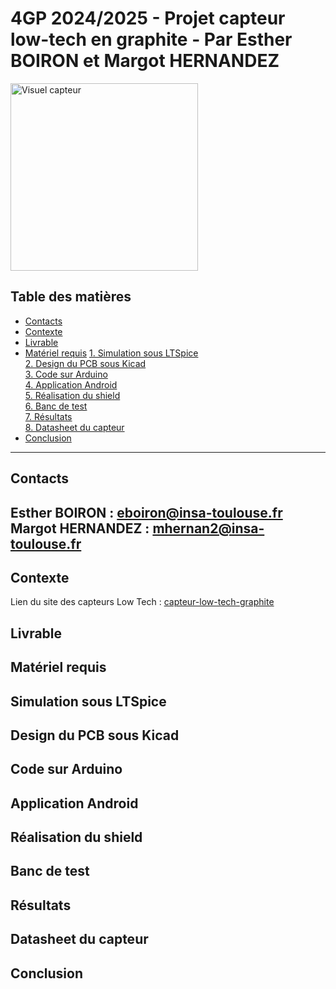 # 4GP 2024/2025 - Projet capteur low-tech en graphite - Par Esther BOIRON et Margot HERNANDEZ

<img src="Divers/SchemaCapteur.png" alt="Visuel capteur" width="300">

## Table des matières
* [Contacts](#contacts)
* [Contexte](#contexte)
* [Livrable](#livrable)
* [Matériel requis](#matériel-requis)
[1. Simulation sous LTSpice](#1--simulation-sous-ltspice) <br>
[2. Design du PCB sous Kicad](#2--design-du-pcb-sous-kicad) <br>
[3. Code sur Arduino](#3--code-sur-arduino) <br>
[4. Application Android](#4--application-android) <br>
[5. Réalisation du shield](#5--réalisation-du-shield) <br>
[6. Banc de test](#6--banc-de-test) <br>
[7. Résultats](#7--résultats) <br>
[8. Datasheet du capteur](#8--datasheet-du-capteur)
* [Conclusion](#conclusion)
------------
## Contacts  
Esther BOIRON : eboiron@insa-toulouse.fr  
Margot HERNANDEZ : mhernan2@insa-toulouse.fr  
------------
## Contexte
Lien du site des capteurs Low Tech : [capteur-low-tech-graphite](https://moodle.insa-toulouse.fr/mod/resource/view.php?id=60418)
## Livrable
## Matériel requis
## Simulation sous LTSpice
## Design du PCB sous Kicad
## Code sur Arduino
## Application Android
## Réalisation du shield
## Banc de test
## Résultats
## Datasheet du capteur
## Conclusion
